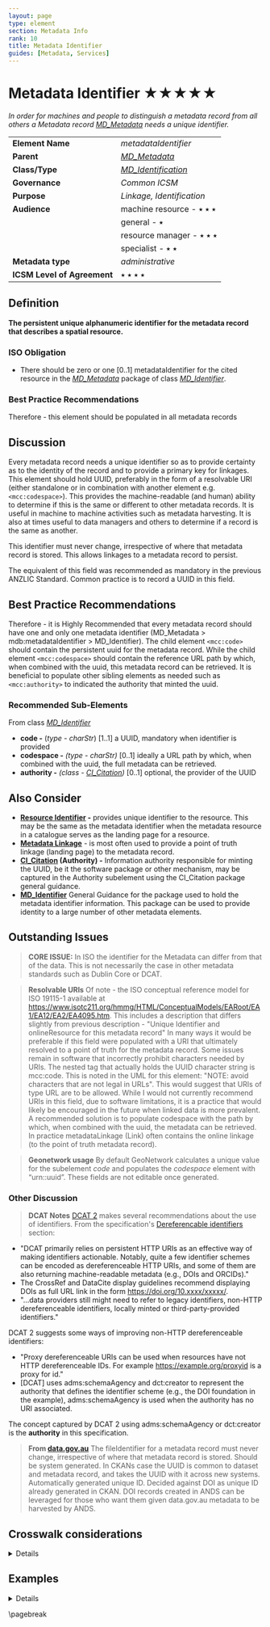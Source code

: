 ```yaml
---
layout: page
type: element
section: Metadata Info
rank: 10
title: Metadata Identifier
guides: [Metadata, Services]
---
```

# Metadata Identifier ★★★★★

*In order for machines and people to distinguish a metadata record from all others a Metadata record [MD_Metadata](./class-MD_Metadata) needs a unique identifier.*

| | |
| --- | --- |
| **Element Name** | *metadataIdentifier* |
| **Parent** | *[MD_Metadata](./class-MD_Metadata)* |
| **Class/Type** | *[MD_Identification](./class-MD_Identification)* |
| **Governance** | *Common ICSM* |
| **Purpose** | *Linkage, Identification* |
| **Audience** | machine resource - ⭑ ⭑ ⭑ |
| | general - ⭑ |
| | resource manager - ⭑ ⭑ ⭑ |
| | specialist - ⭑ ⭑ |
| **Metadata type** | *administrative* |
| **ICSM Level of Agreement** | ⭑ ⭑ ⭑ ⭑ |

## Definition
**The persistent unique alphanumeric identifier for the metadata record that describes a spatial resource.**

### ISO Obligation

- There should be zero or one [0..1] metadataIdentifier for the cited resource in the *[MD_Metadata](./class-MD_Metadata)* package of class *[MD_Identifier](./class-MD_Identifier)*.

### Best Practice Recommendations

Therefore - this element should be populated in all metadata records


## Discussion
Every metadata record needs a unique identifier so as to provide certainty as to the identity of the record and to provide a primary key for linkages. This element should hold UUID, preferably in the form of a resolvable URI (either standalone or in combination with another element e.g. `<mcc:codespace>`). This provides the machine-readable (and human) ability to determine if this is the same or different to other metadata records. It is useful in machine to machine activities such as metadata harvesting. It is also at times useful to data managers and others to determine if a record is the same as another.

This identifier must never change, irrespective of where that metadata record is stored. This allows linkages to a metadata record to persist.

The equivalent of this field was recommended as mandatory in the previous ANZLIC Standard. Common practice is to record a UUID in this field.


## Best Practice Recommendations

Therefore - it is Highly Recommended that every metadata record should have one and only one metadata identifier (MD_Metadata > mdb:metadataIdentifier > MD_Identifier). The child element `<mcc:code>` should contain the persistent uuid for the metadata record. While the child element `<mcc:codespace>` should contain the reference URL path by which, when combined with the uuid, this metadata record can be retrieved. It is beneficial to populate other sibling elements as needed such as `<mcc:authority>` to indicated the authority that minted the uuid.

### Recommended Sub-Elements
From class *[MD_Identifier](./class-MD_Identifier)* 

- **code -** (*type - charStr*) [1..1] a UUID, mandatory when identifier is provided
- **codespace -** *(type - charStr)* [0..1] ideally a URL path by which, when combined with the uuid, the full metadata can be retrieved.
- **authority -** *(class - [CI_Citation](./class-CI_Citation))* [0..1] optional, the provider of the UUID

## Also Consider
- **[Resource Identifier](./ResourceIdentifier) -** provides unique identifier to the resource. This may be the same as the metadata identifier when the metadata resource in a catalogue serves as the landing page for a resource.
- **[Metadata Linkage](./MetadataLinkage)** - is most often used to provide a point of truth linkage (landing page) to the metadata record.
- **[CI_Citation](./class-CI_Citation) (Authority) -** Information authority responsible for minting the UUID, be it the software package or other mechanism, may be captured in the Authority subelement using the CI_Citation package general guidance.
- **[MD_Identifier](./class-MD_Identifier)** General Guidance for the package used to hold the metadata identifier information. This package can be used to provide identity to a large number of other metadata elements.

## Outstanding Issues

> **CORE ISSUE:**
In ISO the identifier for the Metadata can differ from that of the data. This is not necessarily the case in other metadata standards such as Dublin Core or DCAT.

> **Resolvable URIs**
Of note - the ISO conceptual reference model for ISO 19115-1 available at https://www.isotc211.org/hmmg/HTML/ConceptualModels/EARoot/EA1/EA12/EA2/EA4095.htm.
This includes a description that differs slightly from previous description - "Unique Identifier and onlineResource for this metadata record" In many ways it would be preferable if this field were populated with a URI that ultimately resolved to a point of truth for the metadata record. Some issues remain in software that incorrectly prohibit characters needed by URIs.
The nested tag that actually holds the UUID character string is mcc:code. This is noted in the UML for this element: "NOTE: avoid characters that are not legal in URLs". This would suggest that URIs of type URL are to be allowed. While I would not currently recommend URIs in this field, due to software limitations, it is a practice that would likely be encouraged in the future when linked data is more prevalent. A recommended solution is to populate codespace with the path by which, when combined with the uuid, the metadata can be retrieved.
In practice metadataLinkage (Link) often contains the online linkage (to the point of truth metadata record).

> **Geonetwork usage**
 By default GeoNetwork calculates a unique value for the subelement *code* and populates the *codespace* element with “urn::uuid”. These fields are not editable once generated.

### Other Discussion

> **DCAT Notes**
[DCAT 2](https://www.w3.org/TR/vocab-dcat-2/) makes several recommendations about the use of identifiers. From the specification's [Dereferencable identifiers](https://www.w3.org/TR/vocab-dcat-2/#dereferenceable-identifiers) section:

* "DCAT primarily relies on persistent HTTP URIs as an effective way of making identifiers actionable. Notably, quite a few identifier schemes can be encoded as dereferenceable HTTP URIs, and some of them are also returning machine-readable metadata (e.g., DOIs and ORCIDs)."
* The CrossRef and DataCite display guidelines recommend displaying DOIs as full URL link in the form https://doi.org/10.xxxx/xxxxx/.
* "...data providers still might need to refer to legacy identifiers, non-HTTP dereferenceable identifiers, locally minted or third-party-provided identifiers."

DCAT 2 suggests some ways of improving non-HTTP dereferenceable identifiers:

* "Proxy dereferenceable URIs can be used when resources have not HTTP dereferenceable IDs. For example https://example.org/proxyid is a proxy for id."
* [DCAT] uses adms:schemaAgency and dct:creator to represent the authority that defines the identifier scheme (e.g., the DOI foundation in the example), adms:schemaAgency is used when the authority has no URI associated.

The concept captured by DCAT 2 using adms:schemaAgency or dct:creator is the **authority** in this specification.

> **From [data.gov.au](http://data.gov.au)**
The fileIdentifier for a metadata record must never change, irrespective of where that metadata record is stored. Should be system generated. In CKANs case the UUID is common to dataset and metadata record, and takes the UUID with it across new systems.
Automatically generated unique ID. Decided against DOI as unique ID already generated in CKAN. DOI records created in ANDS can be leveraged for those who want them given data.gov.au metadata to be harvested by ANDS.

## Crosswalk considerations

<details>

### ISO19139
In iso19115-1 Data type `CI_ResponsibleParty` (iso19115:2004) changed to type `CI_Responsibility` such as in `MD_Metadata.contact`, `MD_DataIdentification.pointOfContact`, or `CI_Citation.citedResponsibleParty`

### Dublin core / CKAN / data.gov.au
Maps to `metadata URI`

### DCAT
Maps to `dct:identifier` or `adms:identifier`. From DCAT 2: "The property adms:identifier can express other locally minted identifiers or external identifiers, like DOI, ELI, arΧiv for creative works and ORCID, VIAF, ISNI for actors such as authors and publishers, as long as the identifiers are globally unique and stable." and "adms:schemaAgency is used when the authority has no URI associated."

### RIF-CS
Maps to `Key Identifier`

</details>

## Examples

<details>

### Other
#### data.gov.au

http://data.gov.au/dataset/559708e5-480e-4f94-8429-c49571e82761

### XML

```
<mdb:MD_Metadata>
....
   <mdb:metadataIdentifier>
   <mcc:MD_Identifier>
     <mcc:code>
      <gco:CharacterString>
      314eb989-3771-4c24-a399-d22631973279
      </gco:CharacterString>
     </mcc:code>
     <mcc:codeSpace>
      <gco:CharacterString>
      https://geodata.nz/geonetwork/srv/metadata/
      </gco:CharacterString>
     </mcc:codeSpace>
   </mcc:MD_Identifier>
 </mdb:metadataIdentifier>
....
</mdb:MD_Metadata>
```

\pagebreak

### UML diagrams

Recommended elements highlighted in yellow

![MDIdentifier](../images/MetadataIdentifier.png)

</details>

\pagebreak

